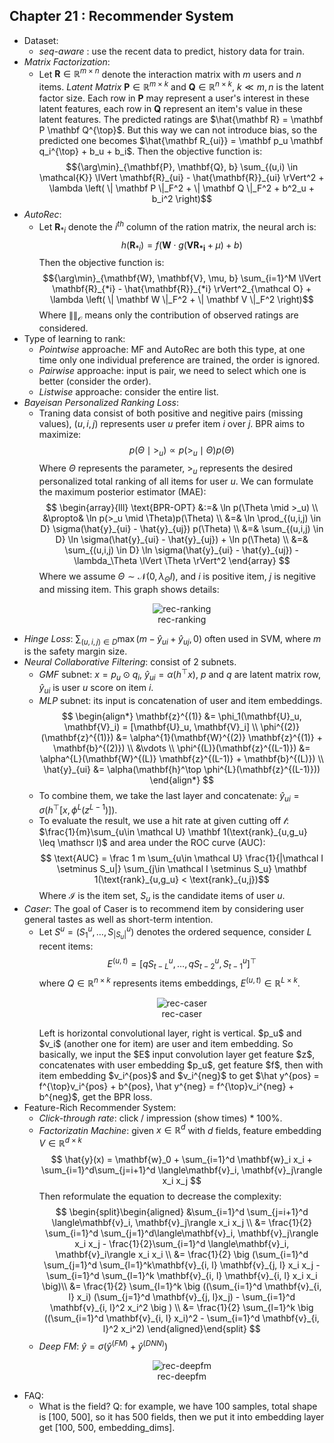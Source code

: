 ## Chapter 21 : Recommender System
- Dataset:
  - *seq-aware* : use the recent data to predict, history data for train.
- *Matrix Factorization*:
  - Let $\mathbf R \in \mathbb R^{m\times n}$ denote the interaction matrix with $m$ users and $n$ items. *Latent Matrix* $\mathbf P \in \mathbb R^{m\times k}$ and $\mathbf Q \in \mathbb R^{n\times k}$, $k \ll m,n$ is the latent factor size. Each row in $\mathbf P$ may represent a user's interest in these latent features, each row in $\mathbf Q$ represent an item's value in these latent features. The predicted ratings are $\hat{\mathbf R} = \mathbf P \mathbf Q^{\top}$. But this way we can not introduce bias, so the predicted one becomes $\hat{\mathbf R_{ui}} = \mathbf p_u \mathbf q_i^{\top} + b_u + b_i$. Then the objective function is:
    $${\arg\min}_{\mathbf{P}, \mathbf{Q}, b} \sum_{(u,i) \in \mathcal{K}} \lVert \mathbf{R}_{ui} - \hat{\mathbf{R}}_{ui} \rVert^2 + \lambda \left( \| \mathbf P \|_F^2 + \| \mathbf Q \|_F^2 + b^2_u + b_i^2 \right)$$
- *AutoRec*:
  - Let $\mathbf R_{*i}$ denote the $i^{th}$ column of the ration matrix, the neural arch is:
    $$h(\mathbf R_{*i}) = f \left ( \mathbf W \cdot g(\mathbf{VR_{*i}}+\mu) + b \right)$$
    Then the objective function is:
    $${\arg\min}_{\mathbf{W}, \mathbf{V}, \mu, b} \sum_{i=1}^M \lVert \mathbf{R}_{*i} - \hat{\mathbf{R}}_{*i} \rVert^2_{\mathcal O} + \lambda \left( \| \mathbf W \|_F^2 + \| \mathbf V \|_F^2 \right)$$
    Where $\|\|_{\mathcal O}$ means only the contribution of observed ratings are considered.
- Type of learning to rank:
    - *Pointwise* approache: MF and AutoRec are both this type, at one time only one individual preference are trained, the order is ignored.
    - *Pairwise* approache: input is pair, we need to select which one is better (consider the order).
    - *Listwise* approache: consider the entire list.
- *Bayeisan Personalized Ranking Loss*:
  - Traning data consist of both positive and negitive pairs (missing values), $(u,i,j)$ represents user $u$ prefer item $i$ over $j$. BPR aims to maximize:
    $$p(\Theta \mid >_u) \propto p(>_u \mid \Theta)p(\Theta)$$
    Where $\Theta$ represents the parameter, $>_u$ represents the desired personalized total ranking of all items for user $u$. We can formulate the maximum posterior estimator (MAE):
    $$
    \begin{array}{lll}
    \text{BPR-OPT} &:=& \ln p(\Theta \mid >_u) \\
                   &\propto& \ln p(>_u \mid \Theta)p(\Theta) \\
                   &=& \ln \prod_{(u,i,j) \in D} \sigma(\hat{y}_{ui} - \hat{y}_{uj}) p(\Theta) \\
                   &=& \sum_{(u,i,j) \in D} \ln \sigma(\hat{y}_{ui} - \hat{y}_{uj}) + \ln p(\Theta) \\
                   &=& \sum_{(u,i,j) \in D} \ln \sigma(\hat{y}_{ui} - \hat{y}_{uj}) - \lambda_\Theta \lVert \Theta \rVert^2
    \end{array}
    $$
    Where we assume $\Theta \sim \mathcal N(0, \lambda_{\Theta} I)$, and $i$ is positive item, $j$ is negitive and missing item.
    This graph shows details:
    <figure style="text-align: center;">
      <img src="https://d2l.ai/_images/rec-ranking.svg" alt="rec-ranking" style="background-color: white; display: inline-block;"/>
      <figcaption> rec-ranking </figcaption>
    </figure>
- *Hinge Loss*: $\sum_{(u,i,j) \in D} \max (m-\hat{y}_{ui}+\hat{y}_{uj}, 0)$ often used in SVM, where $m$ is the safety margin size.
- *Neural Collaborative Filtering*: consist of 2 subnets.
  - *GMF* subnet: $x = p_u \odot q_i$, $\hat y_{ui} = \alpha(h^{\top}x)$, $p$ and $q$ are latent matrix row, $\hat y_{ui}$ is user $u$ score on item $i$.
  - *MLP* subnet: its input is concatenation of user and item embeddings.
    $$
    \begin{align*}
    \mathbf{z}^{(1)} &= \phi_1(\mathbf{U}_u, \mathbf{V}_i) = [\mathbf{U}_u, \mathbf{V}_i] \\
    \phi^{(2)}(\mathbf{z}^{(1)}) &= \alpha^{1}(\mathbf{W}^{(2)} \mathbf{z}^{(1)} + \mathbf{b}^{(2)}) \\
    &\vdots \\
    \phi^{(L)}(\mathbf{z}^{(L-1)}) &= \alpha^{L}(\mathbf{W}^{(L)} \mathbf{z}^{(L-1)} + \mathbf{b}^{(L)}) \\
    \hat{y}_{ui} &= \alpha(\mathbf{h}^\top \phi^{L}(\mathbf{z}^{(L-1)}))
    \end{align*}
    $$
  - To combine them, we take the last layer and concatenate: $\hat y_{ui} = \sigma \left ( h^{\top}[x, \phi^L(z^{L-1})] \right )$.
  - To evaluate the result, we use a hit rate at given cutting off $\mathscr l$: $\frac{1}{m}\sum_{u\in \mathcal U} \mathbf 1(\text{rank}_{u,g_u} \leq \mathscr l)$ and area under the ROC curve (AUC):
    $$ \text{AUC} = \frac 1 m \sum_{u\in \mathcal U} \frac{1}{|\mathcal I \setminus S_u|} \sum_{j\in \mathcal I \setminus S_u} \mathbf 1(\text{rank}_{u,g_u} < \text{rank}_{u,j})$$
    Where $\mathcal I$ is the item set, $S_u$ is the candidate items of user $u$.
- *Caser*: The goal of Caser is to recommend item by considering user general tastes as well as short-term intention.
  - Let $S^u=(S^u_1, \ldots, S^u_{|S_u|})$ denotes the ordered sequence, consider $L$ recent items:
    $$E^{(u,t)} = \left [ qS^u_{t-L}, \ldots, qS^u_{t-2}, S^u_{t-1} \right ]^{\top}$$
    where $Q\in \mathbb R^{n\times k}$ represents items embeddings, $E^{(u,t)} \in \mathbb R^{L\times k}$.
    <figure style="text-align: center;">
      <img src="https://d2l.ai/_images/rec-caser.svg" alt="rec-caser" style="background-color: white; display: inline-block;"/>
      <figcaption> rec-caser </figcaption>
    </figure>
    Left is horizontal convolutional layer, right is vertical. $p_u$ and $v_i$ (another one for item) are user and item embedding. So basically, we input the $E$ input convolution layer get feature $z$, concatenates with user embedding $p_u$, get feature $f$, then with item embedding $v_i^{pos}$ and $v_i^{neg}$ to get $\hat y^{pos} = f^{\top}v_i^{pos} + b^{pos}, \hat y^{neg} = f^{\top}v_i^{neg} + b^{neg}$, get the BPR loss.
- Feature-Rich Recommender System:
  - *Click-through rate*: click / impression (show times) * 100%.
  - *Factorizatin Machine*: given $x \in \mathbb R^d$ with $d$ fields, feature embedding $V \in \mathbb R^{d\times k}$
    $$ \hat{y}(x) = \mathbf{w}_0 + \sum_{i=1}^d \mathbf{w}_i x_i + \sum_{i=1}^d\sum_{j=i+1}^d \langle\mathbf{v}_i, \mathbf{v}_j\rangle x_i x_j $$
    Then reformulate the equation to decrease the complexity:
    $$
    \begin{split}\begin{aligned}
    &\sum_{i=1}^d \sum_{j=i+1}^d \langle\mathbf{v}_i, \mathbf{v}_j\rangle x_i x_j \\
     &= \frac{1}{2} \sum_{i=1}^d \sum_{j=1}^d\langle\mathbf{v}_i, \mathbf{v}_j\rangle x_i x_j - \frac{1}{2}\sum_{i=1}^d \langle\mathbf{v}_i, \mathbf{v}_i\rangle x_i x_i \\
     &= \frac{1}{2} \big (\sum_{i=1}^d \sum_{j=1}^d \sum_{l=1}^k\mathbf{v}_{i, l} \mathbf{v}_{j, l} x_i x_j - \sum_{i=1}^d \sum_{l=1}^k \mathbf{v}_{i, l} \mathbf{v}_{i, l} x_i x_i \big)\\
     &=  \frac{1}{2} \sum_{l=1}^k \big ((\sum_{i=1}^d \mathbf{v}_{i, l} x_i) (\sum_{j=1}^d \mathbf{v}_{j, l}x_j) - \sum_{i=1}^d \mathbf{v}_{i, l}^2 x_i^2 \big ) \\
     &= \frac{1}{2} \sum_{l=1}^k \big ((\sum_{i=1}^d \mathbf{v}_{i, l} x_i)^2 - \sum_{i=1}^d \mathbf{v}_{i, l}^2 x_i^2)
     \end{aligned}\end{split}
    $$
  - *Deep FM*: $\hat{y} = \sigma(\hat{y}^{(FM)} + \hat{y}^{(DNN)})$
    <figure style="text-align: center;">
      <img src="https://d2l.ai/_images/rec-deepfm.svg" alt="rec-deepfm" style="background-color: white; display: inline-block;"/>
      <figcaption> rec-deepfm </figcaption>
    </figure>
- FAQ:
  - What is the field? Q: for example, we have 100 samples, total shape is [100, 500], so it has 500 fields, then we put it into embedding layer get [100, 500, embedding_dims].
<!-- <figure style="text-align: center;">
  <img src="https://d2l.ai/_images/gan.svg" alt="GAN" style="background-color: white; display: inline-block;"/>
  <figcaption> GAN </figcaption>
</figure> -->